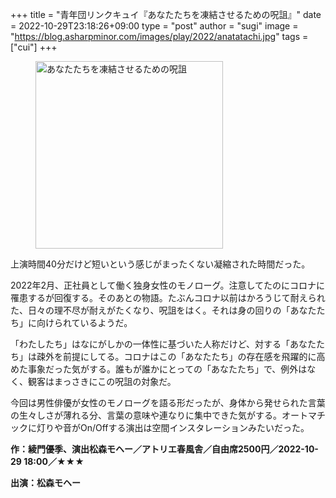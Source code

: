 +++
title = "青年団リンクキュイ『あなたたちを凍結させるための呪詛』"
date = 2022-10-29T23:18:26+09:00
type = "post"
author = "sugi"
image = "https://blog.asharpminor.com/images/play/2022/anatatachi.jpg"
tags = ["cui"]
+++
<figure class="alignleft"><img src="/images/play/2022/anatatachi.jpg" alt="あなたたちを凍結させるための呪詛" style="width: 300px !important;"></figure>

上演時間40分だけど短いという感じがまったくない凝縮された時間だった。

2022年2月、正社員として働く独身女性のモノローグ。注意してたのにコロナに罹患するが回復する。そのあとの物語。たぶんコロナ以前はかろうじて耐えられた、日々の理不尽が耐えがたくなり、呪詛をはく。それは身の回りの「あなたたち」に向けられているようだ。

「わたしたち」はなにがしかの一体性に基づいた人称だけど、対する「あなたたち」は疎外を前提にしてる。コロナはこの「あなたたち」の存在感を飛躍的に高めた事象だった気がする。誰もが誰かにとっての「あなたたち」で、例外はなく、観客はまっさきにこの呪詛の対象だ。

今回は男性俳優が女性のモノローグを語る形だったが、身体から発せられた言葉の生々しさが薄れる分、言葉の意味や連なりに集中できた気がする。オートマチックに灯りや音がOn/Offする演出は空間インスタレーションみたいだった。

**作：綾門優季、演出松森モヘー／アトリエ春風舎／自由席2500円／2022-10-29 18:00／★★★**

**出演：松森モヘー**